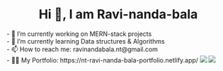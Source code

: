 <h1 align="center">Hi 👋, I am Ravi-nanda-bala</h1>
- 🔭 I’m currently working on MERN-stack projects <br>
- 🌱 I’m currently learning Data structures & Algorithms <br>
- 📫 How to reach me: ravinandabala.nt@gmail.com <br>
- 👨‍💻 My Portfolio: https://nt-ravi-nanda-bala-portfolio.netlify.app/ 
<img src="https://github-readme-stats.vercel.app/api?username=Ravi-nanda-bala&show_icons=true&theme=radical">
<img src="https://github-readme-stats.vercel.app/api/top-langs/?username=Ravi-nanda-bala&layout=compact">
